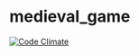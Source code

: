 # medieval_game

[![Code Climate](https://codeclimate.com/github/vosechu/medieval_game/badges/gpa.svg)](https://codeclimate.com/github/vosechu/medieval_game)
